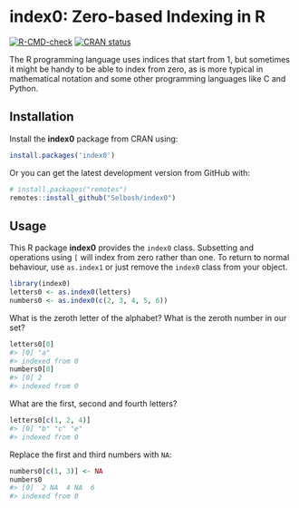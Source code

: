 
<!-- README.md is generated from README.Rmd. Please edit that file -->

# index0: Zero-based Indexing in R

<!-- badges: start -->

[![R-CMD-check](https://github.com/Selbosh/index0/workflows/R-CMD-check/badge.svg)](https://github.com/Selbosh/index0/actions)
[![CRAN
status](https://www.r-pkg.org/badges/version/index0)](https://CRAN.R-project.org/package=index0)
<!-- badges: end -->

The R programming language uses indices that start from 1, but sometimes
it might be handy to be able to index from zero, as is more typical in
mathematical notation and some other programming languages like C and
Python.

## Installation

Install the **index0** package from CRAN using:

``` r
install.packages('index0')
```

Or you can get the latest development version from GitHub with:

``` r
# install.packages("remotes")
remotes::install_github("Selbosh/index0")
```

## Usage

This R package **index0** provides the `index0` class. Subsetting and
operations using `[` will index from zero rather than one. To return to
normal behaviour, use `as.index1` or just remove the `index0` class from
your object.

``` r
library(index0)
letters0 <- as.index0(letters)
numbers0 <- as.index0(c(2, 3, 4, 5, 6))
```

What is the zeroth letter of the alphabet? What is the zeroth number in
our set?

``` r
letters0[0]
#> [0] "a"
#> indexed from 0
numbers0[0]
#> [0] 2
#> indexed from 0
```

What are the first, second and fourth letters?

``` r
letters0[c(1, 2, 4)]
#> [0] "b" "c" "e"
#> indexed from 0
```

Replace the first and third numbers with `NA`:

``` r
numbers0[c(1, 3)] <- NA
numbers0
#> [0]  2 NA  4 NA  6
#> indexed from 0
```
